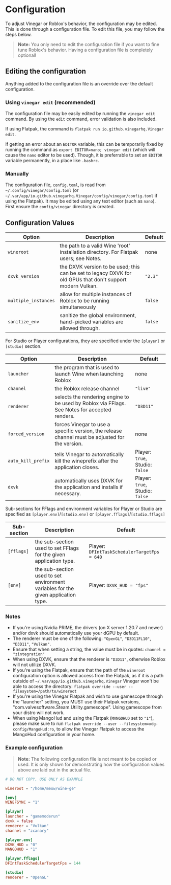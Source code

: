 # Configuration

To adjust Vinegar or Roblox's behavior, the configuration may be edited. This is done through a configuration file. To edit this file, you may follow the steps below.

> **Note:** You only need to edit the configuration file if you want to fine tune Roblox's behavior. Having a configuration file is completely optional!

## Editing the configuration

Anything added to the configuration file is an override over the default configuration.

### Using `vinegar edit` (recommended)

The configuration file may be easily edited by running the `vinegar edit` command. By using the `edit` command, error validation is also included.

If using Flatpak, the command is `flatpak run io.github.vinegarhq.Vinegar edit`.

If getting an error about an `EDITOR` variable, this can be temporarily fixed by running the command as `export EDITOR=nano; vinegar edit` (which will cause the `nano` editor to be used). Though, it is preferrable to set an `EDITOR` variable permanently, in a place like `.bashrc`.

### Manually

The configuration file, `config.toml`, is read from `~/.config/vinegar/config.toml` (or `~/.var/app/io.github.vinegarhq.Vinegar/config/vinegar/config.toml` if using the Flatpak). It may be edited using any text editor (such as `nano`). First ensure the `config/vinegar` directory is created.

## Configuration Values

| Option               | Description                                                                                                | Default   |
| -------------------- | ---------------------------------------------------------------------------------------------------------- | --------- |
| `wineroot`           | the path to a valid Wine 'root' installation directory. For Flatpak users; see Notes.                      | none      |
| `dxvk_version`       | the DXVK version to be used; this can be set to legacy DXVK for old GPUs that don't support modern Vulkan. | `"2.3"`   |
| `multiple_instances` | allow for multiple instances of Roblox to be running simultaneously                                        | `false`   |
| `sanitize_env`       | sanitize the global environment, hand-picked variables are allowed through.                                | `false`   |

For Studio or Player configurations, they are specified under the `[player]` or `[studio]` section.

| Option             | Description                                                                                     | Default                         |
| ------------------ | ----------------------------------------------------------------------------------------------- | ------------------------------- |
| `launcher`         | the program that is used to launch Wine when launching Roblox                                   | none                            |
| `channel`          | the Roblox release channel                                                                      | `"live"`                        |
| `renderer`         | selects the rendering engine to be used by Roblox via FFlags. See Notes for accepted renders.   | `"D3D11"`                       |
| `forced_version`   | forces Vinegar to use a specific version, the release channel must be adjusted for the version. | none                            |
| `auto_kill_prefix` | tells Vinegar to automatically kill the wineprefix after the application closes.                | Player: `true`, Studio: `false` |
| `dxvk`             | automatically uses DXVK for the application and installs if necessary.                          | Player: `true`, Studio: `false` |

Sub-sections for FFlags and environment variables for Player or Studio are specified as `[player.env]`/`[studio.env]` or `[player.fflags]`/`[studio.fflags]`

| Sub-section | Description                                                                       | Default                                     |
| ----------- | ----------------------------------------------------------------------------------| ------------------------------------------- |
| `[fflags]`  | the sub-section used to set FFlags for the given application type.                | Player: `DFIntTaskSchedulerTargetFps = 640` |
| `[env]`     | the sub-section used to set environment variables for the given application type. | Player: `DXVK_HUD = "fps"`                  |

### Notes
* If you're using Nvidia PRIME, the drivers (on X server 1.20.7 and newer) and/or dxvk should automatically use your dGPU by default.
* The renderer must be one of the following: `"OpenGL"`, `"D3D11FL10"`, `"D3D11"`, `"Vulkan"`.
* Ensure that when setting a string, the value must be in quotes: `channel = "zintegration"`
* When using DXVK, ensure that the renderer is `"D3D11"`, otherwise Roblox will not utilize DXVK.
* If you're using the Flatpak, ensure that the path of the `wineroot` configuration option is allowed access from the Flatpak, as if it is a path outside of `~/.var/app/io.github.vinegarhq.Vinegar` Vinegar won't be able to access the directory: `flatpak override --user --filesystem=/path/to/wineroot`
* If you're using the Vinegar Flatpak and wish to use gamescope through the "launcher" setting, you MUST use their Flatpak versions, "com.valvesoftware.Steam.Utility.gamescope". Using gamescope from your distro will not work.
* When using MangoHud and using the Flatpak (`MANGOHUD` set to `"1"`), please make sure to run `flatpak override --user --filesystem=xdg-config/MangoHud:ro`, to allow the Vinegar Flatpak to access the MangoHud configuration in your home.

### Example configuration

> **Note:** The following configuration file is not meant to be copied or used. It is only shown for demonstrating how the configuration values above are laid out in the actual file.

```toml
# DO NOT COPY, USE ONLY AS EXAMPLE

wineroot = "/home/meow/wine-ge"

[env]
WINEFSYNC = "1"

[player]
launcher = "gamemoderun"
dxvk = false
renderer = "Vulkan"
channel = "zcanary"

[player.env]
DXVK_HUD = "0"
MANGOHUD = "1"

[player.fflags]
DFIntTaskSchedulerTargetFps = 144

[studio]
renderer = "OpenGL"
```
